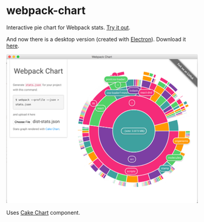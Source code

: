 # webpack-chart

Interactive pie chart for Webpack stats. [Try it out](https://alexkuz.github.io/webpack-chart/).

And now there is a desktop version (created with [Electron](https://github.com/atom/electron)). Download it [here](https://github.com/alexkuz/webpack-chart/releases).

![](desktop.png)

Uses [Cake Chart](https://github.com/alexkuz/cake-chart) component.
